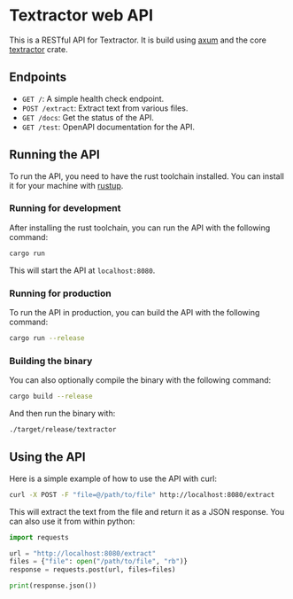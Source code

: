 # Textractor web API
This is a RESTful API for Textractor. It is build using [axum](https:://github.com/tokio-rs/axum) and the core [textractor]("../textractor-core") crate.

## Endpoints
- `GET /`: A simple health check endpoint.
- `POST /extract`: Extract text from various files.
- `GET /docs`: Get the status of the API.
- `GET /test`: OpenAPI documentation for the API.

## Running the API
To run the API, you need to have the rust toolchain installed. You can install it for your machine with [rustup](https://rustup.rs/).

### Running for development
After installing the rust toolchain, you can run the API with the following command:
```bash
cargo run
```

This will start the API at `localhost:8080`.

### Running for production
To run the API in production, you can build the API with the following command:
```bash
cargo run --release
```

### Building the binary
You can also optionally compile the binary with the following command:
```bash
cargo build --release
```

And then run the binary with:
```bash
./target/release/textractor
```

## Using the API
Here is a simple example of how to use the API with curl:
```bash
curl -X POST -F "file=@/path/to/file" http://localhost:8080/extract
```

This will extract the text from the file and return it as a JSON response. You can also use it from within python:

```python
import requests

url = "http://localhost:8080/extract"
files = {"file": open("/path/to/file", "rb")}
response = requests.post(url, files=files)

print(response.json())
```